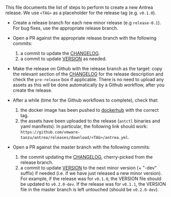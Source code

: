 This file documents the list of steps to perform to create a new Antrea
release. We use `<TAG>` as a placeholder for the release tag (e.g. `v0.1.0`).

 * Create a release branch for each new minor release (e.g `release-0.1`). For
   bug fixes, use the appropriate release branch.

 * Open a PR against the appropriate release branch with the following commits:
    1. a commit to update the [CHANGELOG](/CHANGELOG).
    2. a commit to update [VERSION](/VERSION) as needed.

 * Make the release on Github with the release branch as the target: copy the
   relevant section of the [CHANGELOG](/CHANGELOG) for the release
   description and check the `pre-release` box if applicable. There is no need
   to upload any assets as this will be done automatically by a Github workflow,
   after you create the release.

 * After a while (time for the Github workflows to complete), check that:
    1. the docker image has been pushed to
       [dockerhub](https://hub.docker.com/u/antrea) with the correct tag.
    2. the assets have been uploaded to the release (`antctl` binaries and yaml
       manifests). In particular, the following link should work:
       `https://github.com/vmware-tanzu/antrea/releases/download/<TAG>/antrea.yml`.

 * Open a PR against the master branch with the following commits:
    1. the commit updating the [CHANGELOG](/CHANGELOG), cherry-picked from
       the release branch.
    2. a commit to update [VERSION](/VERSION) to the next minor version (+
       "-dev" suffix) if needed (i.e. if we have just released a new minor
       version). For example, if the release was for `v0.1.0`, the VERSION file
       should be updated to `v0.2.0-dev`. If the release was for `v0.1.1`, the
       VERSION file in the master branch is left untouched (should be
      `v0.2.0-dev`).

